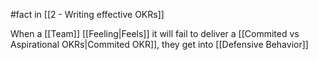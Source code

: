 #fact in [[2 - Writing effective OKRs]]

When a [[Team]] [[Feeling|Feels]] it will fail to deliver a [[Commited vs Aspirational OKRs|Commited OKR]], they get into [[Defensive Behavior]]
